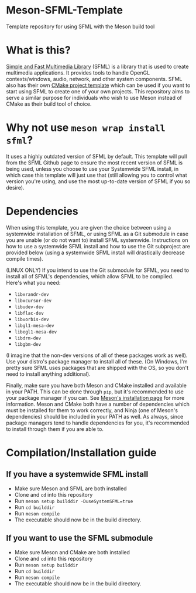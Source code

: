# Meson-SFML-Template
Template repository for using SFML with the Meson build tool

# What is this?
[Simple and Fast Multimedia Library](https://www.sfml-dev.org/) (SFML) is a library that is used to create multimedia applications. It provides tools to handle OpenGL contexts/windows, audio, network, and other system components. SFML also has their own [CMake project template](https://github.com/SFML/cmake-sfml-project) which can be used if you want to start using SFML to create one of your own projects. This repository aims to serve a similar purpose for individuals who wish to use Meson instead of CMake as their build tool of choice.

# Why not use `meson wrap install sfml`?
It uses a highly outdated version of SFML by default. This template will pull from the SFML Github page to ensure the most recent version of SFML is being used, unless you choose to use your Systemwide SFML install, in which case this template will just use that (still allowing you to control what version you're using, and use the most up-to-date version of SFML if you so desire).

# Dependencies
When using this template, you are given the choice between using a systemwide installation of SFML, or using SFML as a Git submodule in case you are unable (or do not want to) install SFML systemwide. Instructions on how to use a systemwide SFML install and how to use the Git subproject are provided below (using a systemwide SFML install will drastically decrease compile times).

(LINUX ONLY) If you intend to use the Git submodule for SFML, you need to install all of SFML's dependencies, which allow SFML to be compiled. Here's what you need:
- `libxrandr-dev`
- `libxcursor-dev`
- `libudev-dev`
- `libflac-dev`
- `libvorbis-dev`
- `libgl1-mesa-dev`
- `libegl1-mesa-dev`
- `libdrm-dev`
- `libgbm-dev`

(I imagine that the non-dev versions of all of these packages work as well). Use your distro's package manager to install all of these. (On Windows, I'm pretty sure SFML uses packages that are shipped with the OS, so you don't need to install anything additional).

Finally, make sure you have both Meson and CMake installed and available in your PATH. This can be done through `pip`, but it's recommended to use your package manager if you can. See [Meson's installation page](https://mesonbuild.com/Getting-meson.html) for more information. Meson and CMake both have a number of dependencies which must be installed for them to work correctly, and Ninja (one of Meson's dependencies) should be included in your PATH as well. As always, since package managers tend to handle dependencies for you, it's recommended to install through them if you are able to.

# Compilation/Installation guide

## If you have a systemwide SFML install
- Make sure Meson and SFML are both installed
- Clone and `cd` into this repository
- Run `meson setup builddir -DuseSystemSFML=true`
- Run `cd builddir`
- Run `meson compile`
- The executable should now be in the build directory. 

## If you want to use the SFML submodule
- Make sure Meson and CMake are both installed
- Clone and `cd` into this repository
- Run `meson setup builddir`
- Run `cd builddir`
- Run `meson compile`
- The executable should now be in the build directory. 
